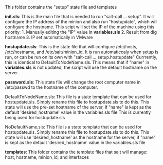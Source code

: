This folder contains the "setup" state file and templates

**init.sls**: This is the main file that is needed to run "salt-call ... setup". It will configure the IP address of the minion and also run "hostupdate", which will configure the hostname.
This scipt will set the IP of the machine using this priority: 1. Manually editing the "IP" value in **variables.sls** 2. Result from dig hostname 3. IP set automatically in VMware

**hostupdate.sls**: This is the state file that will configure /etc/hosts, /etc/hostname, and /etc/salt/minion_id. It is run automaticcaly when setup is run, or can be run on its own with "salt-call ... setup.hostupdate"
Currrently, this is identical to DefaultToNodeName.sls. This means that if "name" in **variables.sls** is not updated, the script will use the default hostname on the server.

**password.sls**: This state file will change the root computer name in /etc/passwd to the hostname of the computer.

DefaultToNodeName.sls: This file is a state template that can be used for hostupdate.sls. Simply rename this file to hostupdate.sls to do this.
This state will use the pre-set hostname of the server, if "name" is kept as the default 'desired_hostname' value in the variables.sls file
This is currently being used for hostupdate.sls

NoDefaultName.sls: This file is a state template that can be used for hostupdate.sls. Simply rename this file to hostupdate.sls to do this.
This state will use 'desired_hostname' as the hostname for the server, if "name" is kept as the default 'desired_hostname' value in the variables.sls file

**templates**: This folder contains the template files that salt will manage: host, hostname, minion_id, and interfaces
